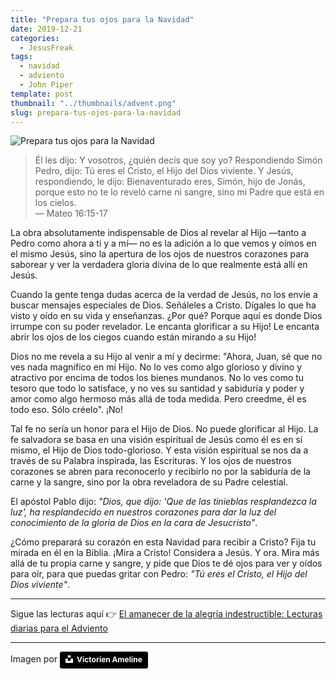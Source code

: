 ```yaml
---
title: "Prepara tus ojos para la Navidad"
date: 2019-12-21
categories:
  - JesusFreak
tags:
  - navidad
  - adviento
  - John Piper
template: post
thumbnail: "../thumbnails/advent.png"
slug: prepara-tus-ojos-para-la-navidad
---
```


![Prepara tus ojos para la Navidad](https://i.imgur.com/Zkjmm9c.jpg)

> Él les dijo: Y vosotros, ¿quién decís que soy yo? Respondiendo Simón Pedro, dijo: Tú eres el Cristo, el Hijo del Dios viviente. Y Jesús, respondiendo, le dijo: Bienaventurado eres, Simón, hijo de Jonás, porque esto no te lo reveló carne ni sangre, sino mi Padre que está en los cielos. <br>— Mateo 16:15-17

La obra absolutamente indispensable de Dios al revelar al Hijo —tanto a Pedro como ahora a ti y a mí— no es la adición a lo que vemos y oímos en el mismo Jesús, sino la apertura de los ojos de nuestros corazones para saborear y ver la verdadera gloria divina de lo que realmente está allí en Jesús.

Cuando la gente tenga dudas acerca de la verdad de Jesús, no los envíe a buscar mensajes especiales de Dios. Señáleles a Cristo. Dígales lo que ha visto y oído en su vida y enseñanzas. ¿Por qué? Porque aquí es donde Dios irrumpe con su poder revelador. Le encanta glorificar a su Hijo! Le encanta abrir los ojos de los ciegos cuando están mirando a su Hijo!

Dios no me revela a su Hijo al venir a mí y decirme: "Ahora, Juan, sé que no ves nada magnífico en mi Hijo. No lo ves como algo glorioso y divino y atractivo por encima de todos los bienes mundanos. No lo ves como tu tesoro que todo lo satisface, y no ves su santidad y sabiduría y poder y amor como algo hermoso más allá de toda medida. Pero creedme, él es todo eso. Sólo créelo". ¡No!

Tal fe no sería un honor para el Hijo de Dios. No puede glorificar al Hijo. La fe salvadora se basa en una visión espiritual de Jesús como él es en sí mismo, el Hijo de Dios todo-glorioso. Y esta visión espiritual se nos da a través de su Palabra inspirada, las Escrituras. Y los ojos de nuestros corazones se abren para reconocerlo y recibirlo no por la sabiduría de la carne y la sangre, sino por la obra reveladora de su Padre celestial.

El apóstol Pablo dijo: _"Dios, que dijo: 'Que de las tinieblas resplandezca la luz', ha resplandecido en nuestros corazones para dar la luz del conocimiento de la gloria de Dios en la cara de Jesucristo"_.

¿Cómo preparará su corazón en esta Navidad para recibir a Cristo? Fija tu mirada en él en la Biblia. ¡Mira a Cristo! Considera a Jesús. Y ora. Mira más allá de tu propia carne y sangre, y pide que Dios te dé ojos para ver y oídos para oír, para que puedas gritar con Pedro: _"Tú eres el Cristo, el Hijo del Dios viviente"_.

---

Sigue las lecturas aquí 👉 [El amanecer de la alegría indestructible: Lecturas diarias para el Adviento](/el-amanecer-de-una-alegria-indestructible)

---

Imagen por <a style="background-color:black;color:white;text-decoration:none;padding:4px 6px;font-family:-apple-system, BlinkMacSystemFont, &quot;San Francisco&quot;, &quot;Helvetica Neue&quot;, Helvetica, Ubuntu, Roboto, Noto, &quot;Segoe UI&quot;, Arial, sans-serif;font-size:12px;font-weight:bold;line-height:1.2;display:inline-block;border-radius:3px" href="https://unsplash.com/@victo?utm_medium=referral&amp;utm_campaign=photographer-credit&amp;utm_content=creditBadge" target="_blank" rel="noopener noreferrer" title="Download free do whatever you want high-resolution photos from Victorien Ameline"><span style="display:inline-block;padding:2px 3px"><svg xmlns="http://www.w3.org/2000/svg" style="height:12px;width:auto;position:relative;vertical-align:middle;top:-2px;fill:white" viewBox="0 0 32 32"><title>unsplash-logo</title><path d="M10 9V0h12v9H10zm12 5h10v18H0V14h10v9h12v-9z"></path></svg></span><span style="display:inline-block;padding:2px 3px">Victorien Ameline</span></a>
